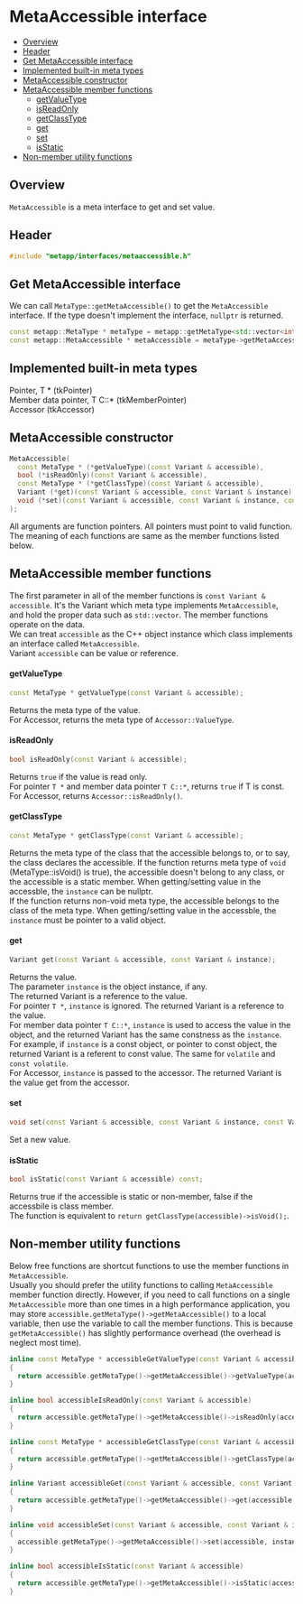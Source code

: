 [//]: # (Auto generated file, don't modify this file.)

# MetaAccessible interface
<!--begintoc-->
* [Overview](#a2_1)
* [Header](#a2_2)
* [Get MetaAccessible interface](#a2_3)
* [Implemented built-in meta types](#a2_4)
* [MetaAccessible constructor](#a2_5)
* [MetaAccessible member functions](#a2_6)
  * [getValueType](#a4_1)
  * [isReadOnly](#a4_2)
  * [getClassType](#a4_3)
  * [get](#a4_4)
  * [set](#a4_5)
  * [isStatic](#a4_6)
* [Non-member utility functions](#a2_7)
<!--endtoc-->

<a id="a2_1"></a>
## Overview

`MetaAccessible` is a meta interface to get and set value.  

<a id="a2_2"></a>
## Header

```c++
#include "metapp/interfaces/metaaccessible.h"
```

<a id="a2_3"></a>
## Get MetaAccessible interface

We can call `MetaType::getMetaAccessible()` to get the `MetaAccessible` interface. If the type doesn't implement the interface,
`nullptr` is returned.

```c++
const metapp::MetaType * metaType = metapp::getMetaType<std::vector<int> >();
const metapp::MetaAccessible * metaAccessible = metaType->getMetaAccessible();
```

<a id="a2_4"></a>
## Implemented built-in meta types

Pointer, T * (tkPointer)  
Member data pointer, T C::* (tkMemberPointer)  
Accessor (tkAccessor)  

<a id="a2_5"></a>
## MetaAccessible constructor

```c++
MetaAccessible(
  const MetaType * (*getValueType)(const Variant & accessible),
  bool (*isReadOnly)(const Variant & accessible),
  const MetaType * (*getClassType)(const Variant & accessible),
  Variant (*get)(const Variant & accessible, const Variant & instance),
  void (*set)(const Variant & accessible, const Variant & instance, const Variant & value)
);
```

All arguments are function pointers. All pointers must point to valid function.  
The meaning of each functions are same as the member functions listed below.

<a id="a2_6"></a>
## MetaAccessible member functions

The first parameter in all of the member functions is `const Variant & accessible`.
It's the Variant which meta type implements `MetaAccessible`, and hold the proper data such as `std::vector`.
The member functions operate on the data.  
We can treat `accessible` as the C++ object instance which class implements an interface called `MetaAccessible`.  
Variant `accessible` can be value or reference.  

<a id="a4_1"></a>
#### getValueType

```c++
const MetaType * getValueType(const Variant & accessible);
```

Returns the meta type of the value.  
For Accessor, returns the meta type of `Accessor::ValueType`.  

<a id="a4_2"></a>
#### isReadOnly

```c++
bool isReadOnly(const Variant & accessible);
```

Returns `true` if the value is read only.  
For pointer `T *` and member data pointer `T C::*`, returns `true` if T is const.  
For Accessor, returns `Accessor::isReadOnly()`.  

<a id="a4_3"></a>
#### getClassType

```c++
const MetaType * getClassType(const Variant & accessible);
```

Returns the meta type of the class that the accessible belongs to, or to say, the class declares the accessible. 
If the function returns meta type of `void` (MetaType::isVoid() is true), the accessible doesn't belong to any class,
or the accessible is a static member. When getting/setting value in the accessble, the `instance` can be nullptr.  
If the function returns non-void meta type, the accessible belongs to the class of the meta type.
When getting/setting value in the accessble, the `instance` must be pointer to a valid object.  

<a id="a4_4"></a>
#### get

```c++
Variant get(const Variant & accessible, const Variant & instance);
```

Returns the value.  
The parameter `instance` is the object instance, if any.  
The returned Variant is a reference to the value.  
For pointer `T *`, `instance` is ignored. The returned Variant is a reference to the value.  
For member data pointer `T C::*`, `instance` is used to access the value in the object, and the returned Variant has the same
constness as the `instance`. For example, if `instance` is a const object, or pointer to const object, the returned Variant
is a referent to const value. The same for `volatile` and `const volatile`.  
For Accessor, `instance` is passed to the accessor. The returned Variant is the value get from the accessor.  

<a id="a4_5"></a>
#### set

```c++
void set(const Variant & accessible, const Variant & instance, const Variant & value);
```

Set a new value.  

<a id="a4_6"></a>
#### isStatic

```c++
bool isStatic(const Variant & accessible) const;
```

Returns true if the accessible is static or non-member, false if the accessbile is class member.  
The function is equivalent to `return getClassType(accessible)->isVoid();`.  

<a id="a2_7"></a>
## Non-member utility functions

Below free functions are shortcut functions to use the member functions in `MetaAccessible`.  
Usually you should prefer the utility functions to calling `MetaAccessible` member function directly. However, if you need to call functions on a single `MetaAccessible` more than one times in a high performance application, you may store `accessible.getMetaType()->getMetaAccessible()` to a local variable, then use the variable to call the member functions. This is because `getMetaAccessible()` has slightly performance overhead (the overhead is neglect most time).

```c++
inline const MetaType * accessibleGetValueType(const Variant & accessible)
{
  return accessible.getMetaType()->getMetaAccessible()->getValueType(accessible);
}

inline bool accessibleIsReadOnly(const Variant & accessible)
{
  return accessible.getMetaType()->getMetaAccessible()->isReadOnly(accessible);
}

inline const MetaType * accessibleGetClassType(const Variant & accessible)
{
  return accessible.getMetaType()->getMetaAccessible()->getClassType(accessible);
}

inline Variant accessibleGet(const Variant & accessible, const Variant & instance)
{
  return accessible.getMetaType()->getMetaAccessible()->get(accessible, instance);
}

inline void accessibleSet(const Variant & accessible, const Variant & instance, const Variant & value)
{
  accessible.getMetaType()->getMetaAccessible()->set(accessible, instance, value);
}

inline bool accessibleIsStatic(const Variant & accessible)
{
  return accessible.getMetaType()->getMetaAccessible()->isStatic(accessible);
}
```
